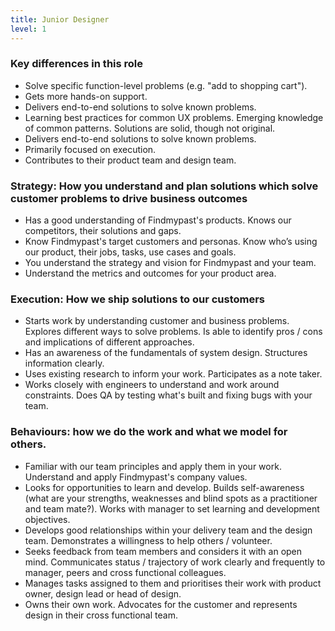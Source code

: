 ```yaml
---
title: Junior Designer
level: 1
---
```


### Key differences in this role

- Solve specific function-level problems (e.g. "add to shopping cart").
- Gets more hands-on support.
- Delivers end-to-end solutions to solve known problems.
- Learning best practices for common UX problems. Emerging knowledge of common patterns. Solutions are solid, though not original.
- Delivers end-to-end solutions to solve known problems.
- Primarily focused on execution.
- Contributes to their product team and design team.

### Strategy: How you understand and plan solutions which solve customer problems to drive business outcomes

- Has a good understanding of Findmypast's products. Knows our competitors, their solutions and gaps.
- Know Findmypast's target customers and personas. Know who’s using our product, their jobs, tasks, use cases and goals.
- You understand the strategy and vision for Findmypast and your team.
- Understand the metrics and outcomes for your product area.

### Execution: How we ship solutions to our customers

- Starts work by understanding customer and business problems. Explores different ways to solve problems. Is able to identify pros / cons and implications of different approaches.
- Has an awareness of the fundamentals of system design. Structures information clearly.
- Uses existing research to inform your work. Participates as a note taker.
- Works closely with engineers to understand and work around constraints. Does QA by testing what's built and fixing bugs with your team.

### Behaviours: how we do the work and what we model for others.

- Familiar with our team principles and apply them in your work. Understand and apply Findmypast's company values.
- Looks for opportunities to learn and develop. Builds self-awareness (what are your strengths, weaknesses and blind spots as a practitioner and team mate?). Works with manager to set learning and development objectives.
- Develops good relationships within your delivery team and the design team. Demonstrates a willingness to help others / volunteer.
- Seeks feedback from team members and considers it with an open mind. Communicates status / trajectory of work clearly and frequently to manager, peers and cross functional colleagues.
- Manages tasks assigned to them and prioritises their work with product owner, design lead or head of design.
- Owns their own work. Advocates for the customer and represents design in their cross functional team.
